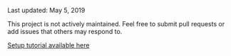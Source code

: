 Last updated: May 5, 2019

This project is not actively maintained. Feel free to submit pull requests or add issues that others may respond to.

[Setup tutorial available here](https://www.instructables.com/Use-Your-HTC-Vive-With-Processing/)
